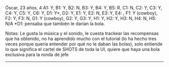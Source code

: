 Óscar, 23 años, 4
A1: Y, B1: Y, B2: N, B3: Y, B4: Y, B5: R, C1: N, C2: Y, C3: Y, C4: Y, C5: Y, C6: Y, D1: Y*, D2: Y, E1: Y, E2: N, E3: Y, E4: , F1: Y (cowboy), F2: Y, F3: N, G1: Y (cowboy), G2: Y, G3: Y, H1: Y, H2: Y, H3: N, H4: N, H5: N/A 
*D1: pensaba que también le darían la bola.

Notas: Le gusta la música y el sonido, le cuesta trackear las recompensas que ha obtenido, no ha aprendido mucho con el tutorial (lo ha hecho tres veces porque quería entender por qué no le daban las bolas), solo entiende lo que significa el cartel de SHOTS de toda la UI, quiere que haya una bola exclusiva para la ronda de jefe 

-------------------------------------------------------------
